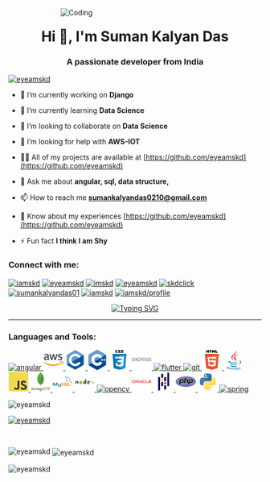 <img align="right" alt="Coding" width="400" src="https://camo.githubusercontent.com/5ddf73ad3a205111cf8c686f687fc216c2946a75005718c8da5b837ad9de78c9/68747470733a2f2f7468756d62732e6766796361742e636f6d2f4576696c4e657874446576696c666973682d736d616c6c2e676966">
<h1 align="center">Hi 👋, I'm Suman Kalyan Das</h1>
<h3 align="center">A passionate developer from India</h3>



<p align="left"> <a href="https://twitter.com/eyeamskd" target="blank"><img src="https://img.shields.io/twitter/follow/eyeamskd?logo=twitter&style=for-the-badge" alt="eyeamskd" /></a> </p>

- 🔭 I’m currently working on **Django**

- 🌱 I’m currently learning **Data Science**

- 👯 I’m looking to collaborate on **Data Science**

- 🤝 I’m looking for help with **AWS-IOT**

- 👨‍💻 All of my projects are available at [https://github.com/eyeamskd](https://github.com/eyeamskd)

- 💬 Ask me about **angular, sql, data structure,**

- 📫 How to reach me **sumankalyandas0210@gmail.com**

- 📄 Know about my experiences [https://github.com/eyeamskd](https://github.com/eyeamskd)

- ⚡ Fun fact **I think I am Shy**

<h3 align="left">Connect with me:</h3>
<p align="left">
<a href="https://codepen.io/iamskd" target="blank"><img align="center" src="https://raw.githubusercontent.com/rahuldkjain/github-profile-readme-generator/master/src/images/icons/Social/codepen.svg" alt="iamskd" height="30" width="40" /></a>
<a href="https://twitter.com/eyeamskd" target="blank"><img align="center" src="https://raw.githubusercontent.com/rahuldkjain/github-profile-readme-generator/master/src/images/icons/Social/twitter.svg" alt="eyeamskd" height="30" width="40" /></a>
<a href="https://linkedin.com/in/imskd" target="blank"><img align="center" src="https://raw.githubusercontent.com/rahuldkjain/github-profile-readme-generator/master/src/images/icons/Social/linked-in-alt.svg" alt="imskd" height="30" width="40" /></a>
<a href="https://fb.com/eyeamskd" target="blank"><img align="center" src="https://raw.githubusercontent.com/rahuldkjain/github-profile-readme-generator/master/src/images/icons/Social/facebook.svg" alt="eyeamskd" height="30" width="40" /></a>
<a href="https://instagram.com/skdclick" target="blank"><img align="center" src="https://raw.githubusercontent.com/rahuldkjain/github-profile-readme-generator/master/src/images/icons/Social/instagram.svg" alt="skdclick" height="30" width="40" /></a>
<a href="https://www.hackerrank.com/sumankalyandas01" target="blank"><img align="center" src="https://raw.githubusercontent.com/rahuldkjain/github-profile-readme-generator/master/src/images/icons/Social/hackerrank.svg" alt="sumankalyandas01" height="30" width="40" /></a>
<a href="https://www.leetcode.com/iamskd" target="blank"><img align="center" src="https://raw.githubusercontent.com/rahuldkjain/github-profile-readme-generator/master/src/images/icons/Social/leet-code.svg" alt="iamskd" height="30" width="40" /></a>
<a href="https://auth.geeksforgeeks.org/user/iamskd/profile" target="blank"><img align="center" src="https://raw.githubusercontent.com/rahuldkjain/github-profile-readme-generator/master/src/images/icons/Social/geeks-for-geeks.svg" alt="iamskd/profile" height="30" width="40" /></a>
</p>
<p align="center" color:"red">
   <a href="https://git.io/typing-svg"><img src="https://readme-typing-svg.demolab.com?font=Fira+Code&pause=1000&color=15F735&width=435&lines=%F0%9F%99%8B%F0%9F%8F%BB%E2%80%8D%E2%99%82%EF%B8%8FHi!+SKD++here%F0%9F%A5%B3;Tech+enthusiast+%F0%9F%91%A8%F0%9F%8F%BB%E2%80%8D%F0%9F%92%BB++Software+Engineer;Well+proficient+in+C%2B%2B%2C+Java%2C+Python%2C+Data+Structures+and+Algorithms+%F0%9F%92%AA%F0%9F%8F%BB;Loves+tackling+real-life+problems+through+technology.;Hobby%3A+Photography%F0%9F%93%B8%2C+Cricket%F0%9F%8F%8F" alt="Typing SVG" /></a>
      </p>

---
<h3 align="left">Languages and Tools:</h3>
<p align="left"> <a href="https://angular.io" target="_blank" rel="noreferrer"> <img src="https://angular.io/assets/images/logos/angular/angular.svg" alt="angular" width="40" height="40"/> </a> <a href="https://aws.amazon.com" target="_blank" rel="noreferrer"> <img src="https://raw.githubusercontent.com/devicons/devicon/master/icons/amazonwebservices/amazonwebservices-original-wordmark.svg" alt="aws" width="40" height="40"/> </a> <a href="https://www.cprogramming.com/" target="_blank" rel="noreferrer"> <img src="https://raw.githubusercontent.com/devicons/devicon/master/icons/c/c-original.svg" alt="c" width="40" height="40"/> </a> <a href="https://www.w3schools.com/cpp/" target="_blank" rel="noreferrer"> <img src="https://raw.githubusercontent.com/devicons/devicon/master/icons/cplusplus/cplusplus-original.svg" alt="cplusplus" width="40" height="40"/> </a> <a href="https://www.w3schools.com/css/" target="_blank" rel="noreferrer"> <img src="https://raw.githubusercontent.com/devicons/devicon/master/icons/css3/css3-original-wordmark.svg" alt="css3" width="40" height="40"/> </a> <a href="https://expressjs.com" target="_blank" rel="noreferrer"> <img src="https://raw.githubusercontent.com/devicons/devicon/master/icons/express/express-original-wordmark.svg" alt="express" width="40" height="40"/> </a> <a href="https://flutter.dev" target="_blank" rel="noreferrer"> <img src="https://www.vectorlogo.zone/logos/flutterio/flutterio-icon.svg" alt="flutter" width="40" height="40"/> </a> <a href="https://git-scm.com/" target="_blank" rel="noreferrer"> <img src="https://www.vectorlogo.zone/logos/git-scm/git-scm-icon.svg" alt="git" width="40" height="40"/> </a> <a href="https://www.w3.org/html/" target="_blank" rel="noreferrer"> <img src="https://raw.githubusercontent.com/devicons/devicon/master/icons/html5/html5-original-wordmark.svg" alt="html5" width="40" height="40"/> </a> <a href="https://www.java.com" target="_blank" rel="noreferrer"> <img src="https://raw.githubusercontent.com/devicons/devicon/master/icons/java/java-original.svg" alt="java" width="40" height="40"/> </a> <a href="https://developer.mozilla.org/en-US/docs/Web/JavaScript" target="_blank" rel="noreferrer"> <img src="https://raw.githubusercontent.com/devicons/devicon/master/icons/javascript/javascript-original.svg" alt="javascript" width="40" height="40"/> </a> <a href="https://www.mongodb.com/" target="_blank" rel="noreferrer"> <img src="https://raw.githubusercontent.com/devicons/devicon/master/icons/mongodb/mongodb-original-wordmark.svg" alt="mongodb" width="40" height="40"/> </a> <a href="https://www.mysql.com/" target="_blank" rel="noreferrer"> <img src="https://raw.githubusercontent.com/devicons/devicon/master/icons/mysql/mysql-original-wordmark.svg" alt="mysql" width="40" height="40"/> </a> <a href="https://nodejs.org" target="_blank" rel="noreferrer"> <img src="https://raw.githubusercontent.com/devicons/devicon/master/icons/nodejs/nodejs-original-wordmark.svg" alt="nodejs" width="40" height="40"/> </a> <a href="https://opencv.org/" target="_blank" rel="noreferrer"> <img src="https://www.vectorlogo.zone/logos/opencv/opencv-icon.svg" alt="opencv" width="40" height="40"/> </a> <a href="https://www.oracle.com/" target="_blank" rel="noreferrer"> <img src="https://raw.githubusercontent.com/devicons/devicon/master/icons/oracle/oracle-original.svg" alt="oracle" width="40" height="40"/> </a> <a href="https://pandas.pydata.org/" target="_blank" rel="noreferrer"> <img src="https://raw.githubusercontent.com/devicons/devicon/2ae2a900d2f041da66e950e4d48052658d850630/icons/pandas/pandas-original.svg" alt="pandas" width="40" height="40"/> </a> <a href="https://www.php.net" target="_blank" rel="noreferrer"> <img src="https://raw.githubusercontent.com/devicons/devicon/master/icons/php/php-original.svg" alt="php" width="40" height="40"/> </a> <a href="https://www.python.org" target="_blank" rel="noreferrer"> <img src="https://raw.githubusercontent.com/devicons/devicon/master/icons/python/python-original.svg" alt="python" width="40" height="40"/> </a> <a href="https://spring.io/" target="_blank" rel="noreferrer"> <img src="https://www.vectorlogo.zone/logos/springio/springio-icon.svg" alt="spring" width="40" height="40"/> </a> </p>

<p align="left"> <img src="https://komarev.com/ghpvc/?username=eyeamskd&label=Profile%20views&color=0e75b6&style=flat" alt="eyeamskd" /> </p>

<p align="left"> <a href="https://github.com/ryo-ma/github-profile-trophy"><img src="https://github-profile-trophy.vercel.app/?username=eyeamskd" alt="eyeamskd" /></a> </p>
<br>

<p><img align="left" src="https://github-readme-stats.vercel.app/api/top-langs?username=eyeamskd&show_icons=true&locale=en&layout=compact" alt="eyeamskd" /></p>

<p>&nbsp;<img align="center" src="https://github-readme-stats.vercel.app/api?username=eyeamskd&show_icons=true&locale=en" alt="eyeamskd" /></p>

<p><img align="center" src="https://github-readme-streak-stats.herokuapp.com/?user=eyeamskd&" alt="eyeamskd" /></p>

